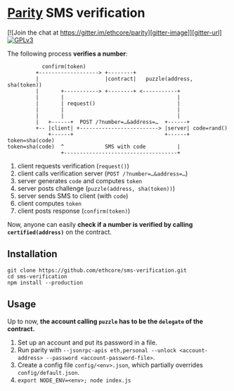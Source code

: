 # [Parity](https://ethcore.io/parity.html) SMS verification

[![Join the chat at https://gitter.im/ethcore/parity][gitter-image]][gitter-url] [![GPLv3][license-image]][license-url]

[gitter-image]: https://badges.gitter.im/Join%20Chat.svg
[gitter-url]: https://gitter.im/ethcore/parity
[license-image]: https://img.shields.io/badge/license-GPL%20v3-green.svg
[license-url]: https://www.gnu.org/licenses/gpl-3.0.en.html

The following process **verifies a number**:

```
           confirm(token)
         +-------------------> +--------+
         |                     |contract|   puzzle(address, sha(token))
         |       +-----------> +--------+ <-----------+
         |       |                                    |
         |       | request()                          |
         |       |                                    |
         |       |                                    |
         |   +------+  POST /?number=…&address=…  +------+
         +-- |client| +-------------------------> |server| code=rand()
             +------+                             +------+ token=sha(code)
token=sha(code)  ^             SMS with code          |
                 +------------------------------------+
```

1. client requests verification (`request()`)
2. client calls verification server (`POST /?number=…&address=…`)
3. server generates `code` and computes `token`
4. server posts challenge (`puzzle(address, sha(token))`)
5. server sends SMS to client (with `code`)
6. client computes `token`
7. client posts response (`confirm(token)`)

Now, anyone can easily **check if a number is verified by calling `certified(address)`** on the contract.

## Installation

```shell
git clone https://github.com/ethcore/sms-verification.git
cd sms-verification
npm install --production
```

## Usage

Up to now, **the account calling `puzzle` has to be the `delegate` of the contract.**

1. Set up an account and put its password in a file.
2. Run parity with `--jsonrpc-apis eth,personal --unlock <account-address> --password <account-password-file>`.
3. Create a config file `config/<env>.json`, which partially overrides `config/default.json`.
4. `export NODE_ENV=<env>; node index.js`
